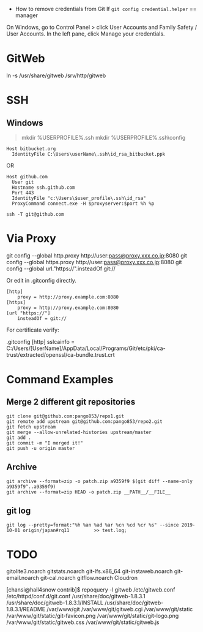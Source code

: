
- How to remove credentials from Git
If `git config credential.helper` == manager

On Windows, go to Control Panel > click User Accounts and Family Safety / User Accounts.
In the left pane, click Manage your credentials.

# GitWeb
ln -s /usr/share/gitweb /srv/http/gitweb

# SSH

## Windows

> mkdir %USERPROFILE%\.ssh
> mkdir %USERPROFILE%\.ssh\config

```
Host bitbucket.org
  IdentityFile C:\Users\userName\.ssh\id_rsa_bitbucket.ppk
```

OR

```Git Bash
Host github.com
  User git
  Hostname ssh.github.com
  Port 443
  IdentityFile "c:\Users\$user_profile\.ssh\id_rsa"
  ProxyCommand connect.exe -H $proxyserver:$port %h %p

ssh -T git@github.com
```



# Via Proxy

git config --global http.proxy http://user:pass@proxy.xxx.co.jp:8080
git config --global https.proxy http://user:pass@proxy.xxx.co.jp:8080
git config --global url."https://".insteadOf git://

Or edit in .gitconfig directly.

	[http]
		proxy = http://proxy.example.com:8080
	[https]
		proxy = http://proxy.example.com:8080
	[url "https://"]
		insteadOf = git://

For certificate verify:

.gitconfig
	[http]
		sslcainfo = C:/Users/[UserName]/AppData/Local/Programs/Git/etc/pki/ca-trust/extracted/openssl/ca-bundle.trust.crt

# Command Examples

## Merge 2 different git repositories
```
git clone git@github.com:pango853/repo1.git
git remote add upstream git@github.com:pango853/repo2.git
git fetch upstream
git merge --allow-unrelated-histories upstream/master
git add .
git commit -m "I merged it!"
git push -u origin master
```

## Archive
```
git archive --format=zip -o patch.zip a9359f9 $(git diff --name-only a9359f9^..a9359f9)
git archive --format=zip HEAD -o patch.zip __PATH__/__FILE__
```

## git log
```
git log --pretty=format:"%h	%an	%ad	%ar	%cn	%cd	%cr	%s" --since 2019-10-01 origin/japan#rq11         >> test.log;
```


# TODO

gitolite3.noarch
gitstats.noarch
git-lfs.x86_64
git-instaweb.noarch
git-email.noarch
git-cal.noarch
gitflow.noarch
Cloudron


[chansi@hail4snow contrib]$ repoquery -l gitweb
/etc/gitweb.conf
/etc/httpd/conf.d/git.conf
/usr/share/doc/gitweb-1.8.3.1
/usr/share/doc/gitweb-1.8.3.1/INSTALL
/usr/share/doc/gitweb-1.8.3.1/README
/var/www/git
/var/www/git/gitweb.cgi
/var/www/git/static
/var/www/git/static/git-favicon.png
/var/www/git/static/git-logo.png
/var/www/git/static/gitweb.css
/var/www/git/static/gitweb.js


